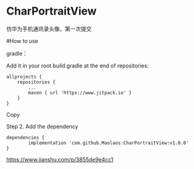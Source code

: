 # CharPortraitView
仿华为手机通讯录头像，第一次提交

#How to use 
 
gradle： 

Add it in your root build.gradle at the end of repositories:

	allprojects {
		repositories {
			...
			maven { url 'https://www.jitpack.io' }
		}
	}
Copy

Step 2. Add the dependency

	dependencies {
	        implementation 'com.github.Maolaos:CharPortraitView:v1.0.0'
	}



https://www.jianshu.com/p/3855de9e4cc1
